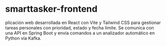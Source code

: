 # smarttasker-frontend
plicación web desarrollada en React con Vite y Tailwind CSS para gestionar tareas personales con prioridad, estado y fecha límite. Se comunica con una API en Spring Boot y envía comandos a un analizador automático en Python vía Kafka.
